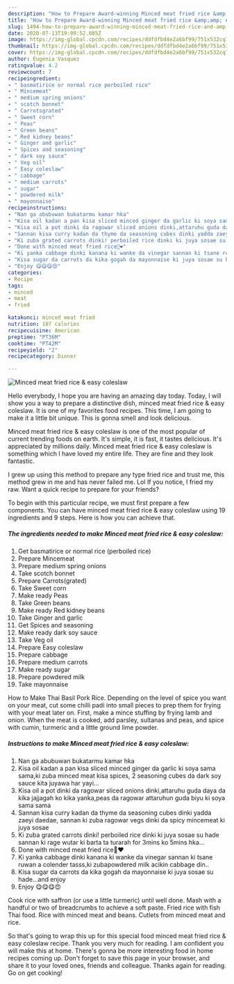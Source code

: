 ```yaml
---
description: "How to Prepare Award-winning Minced meat fried rice &amp;amp; easy coleslaw"
title: "How to Prepare Award-winning Minced meat fried rice &amp;amp; easy coleslaw"
slug: 1494-how-to-prepare-award-winning-minced-meat-fried-rice-and-amp-easy-coleslaw
date: 2020-07-13T19:09:52.085Z
image: https://img-global.cpcdn.com/recipes/ddfdfbd4e2a6bf99/751x532cq70/minced-meat-fried-rice-easy-coleslaw-recipe-main-photo.jpg
thumbnail: https://img-global.cpcdn.com/recipes/ddfdfbd4e2a6bf99/751x532cq70/minced-meat-fried-rice-easy-coleslaw-recipe-main-photo.jpg
cover: https://img-global.cpcdn.com/recipes/ddfdfbd4e2a6bf99/751x532cq70/minced-meat-fried-rice-easy-coleslaw-recipe-main-photo.jpg
author: Eugenia Vasquez
ratingvalue: 4.2
reviewcount: 7
recipeingredient:
- " basmatirice or normal rice perboiled rice"
- " Mincemeat"
- " medium spring onions"
- " scotch bonnet"
- " Carrotsgrated"
- " Sweet corn"
- " Peas"
- " Green beans"
- " Red kidney beans"
- " Ginger and garlic"
- " Spices and seasoning"
- " dark soy sauce"
- " Veg oil"
- " Easy coleslaw"
- " cabbage"
- " medium carrots"
- " sugar"
- " powdered milk"
- " mayonnaise"
recipeinstructions:
- "Nan ga abubuwan bukatarmu kamar hka"
- "Kisa oil kadan a pan kisa sliced minced ginger da garlic ki soya sama sama,ki zuba minced meat kisa spices, 2 seasoning cubes da dark soy sauce kita juyawa har yayi..."
- "Kisa oil a pot dinki da ragowar sliced onions dinki,attaruhu guda daya da kika jajjagah ko kika yanka,peas da ragowar attaruhun guda biyu ki soya sama sama"
- "Sannan kisa curry kadan da thyme da seasoning cubes dinki yadda zaeyi daedae, sannan ki zuba ragowar vegs dinki da spicy mincemeat ki juya sosae"
- "Ki zuba grated carrots dinki! perboiled rice dinki ki juya sosae su hade sannan ki rage wutar ki barta ta turarah for 3mins ko 5mins hka..."
- "Done with minced meat fried rice💃❤"
- "Ki yanka cabbage dinki kanana ki wanke da vinegar sannan ki tsane ruwan a colender tasss,ki zubapowdered milk acikin cabbage din.."
- "Kisa sugar da carrots da kika gogah da mayonnaise ki juya sosae su hade...and enjoy"
- "Enjoy 😋😋😋😍"
categories:
- Recipe
tags:
- minced
- meat
- fried

katakunci: minced meat fried 
nutrition: 107 calories
recipecuisine: American
preptime: "PT36M"
cooktime: "PT42M"
recipeyield: "2"
recipecategory: Dinner

---
```



![Minced meat fried rice &amp; easy coleslaw](https://img-global.cpcdn.com/recipes/ddfdfbd4e2a6bf99/751x532cq70/minced-meat-fried-rice-easy-coleslaw-recipe-main-photo.jpg)

Hello everybody, I hope you are having an amazing day today. Today, I will show you a way to prepare a distinctive dish, minced meat fried rice &amp; easy coleslaw. It is one of my favorites food recipes. This time, I am going to make it a little bit unique. This is gonna smell and look delicious.

Minced meat fried rice &amp; easy coleslaw is one of the most popular of current trending foods on earth. It's simple, it is fast, it tastes delicious. It's appreciated by millions daily. Minced meat fried rice &amp; easy coleslaw is something which I have loved my entire life. They are fine and they look fantastic.

I grew up using this method to prepare any type fried rice and trust me, this method grew in me and has never failed me. Lol If you notice, I fried my raw. Want a quick recipe to prepare for your friends?


To begin with this particular recipe, we must first prepare a few components. You can have minced meat fried rice &amp; easy coleslaw using 19 ingredients and 9 steps. Here is how you can achieve that.

<!--inarticleads1-->

##### The ingredients needed to make Minced meat fried rice &amp; easy coleslaw:

1. Get  basmatirice or normal rice (perboiled rice)
1. Prepare  Mincemeat
1. Prepare  medium spring onions
1. Take  scotch bonnet
1. Prepare  Carrots(grated)
1. Take  Sweet corn
1. Make ready  Peas
1. Take  Green beans
1. Make ready  Red kidney beans
1. Take  Ginger and garlic
1. Get  Spices and seasoning
1. Make ready  dark soy sauce
1. Take  Veg oil
1. Prepare  Easy coleslaw
1. Prepare  cabbage
1. Prepare  medium carrots
1. Make ready  sugar
1. Prepare  powdered milk
1. Take  mayonnaise


How to Make Thai Basil Pork Rice. Depending on the level of spice you want on your meat, cut some chilli padi into small pieces to prep them for frying with your meat later on. First, make a mince stuffing by frying lamb and onion. When the meat is cooked, add parsley, sultanas and peas, and spice with cumin, turmeric and a little ground lime powder. 

<!--inarticleads2-->

##### Instructions to make Minced meat fried rice &amp; easy coleslaw:

1. Nan ga abubuwan bukatarmu kamar hka
1. Kisa oil kadan a pan kisa sliced minced ginger da garlic ki soya sama sama,ki zuba minced meat kisa spices, 2 seasoning cubes da dark soy sauce kita juyawa har yayi...
1. Kisa oil a pot dinki da ragowar sliced onions dinki,attaruhu guda daya da kika jajjagah ko kika yanka,peas da ragowar attaruhun guda biyu ki soya sama sama
1. Sannan kisa curry kadan da thyme da seasoning cubes dinki yadda zaeyi daedae, sannan ki zuba ragowar vegs dinki da spicy mincemeat ki juya sosae
1. Ki zuba grated carrots dinki! perboiled rice dinki ki juya sosae su hade sannan ki rage wutar ki barta ta turarah for 3mins ko 5mins hka...
1. Done with minced meat fried rice💃❤
1. Ki yanka cabbage dinki kanana ki wanke da vinegar sannan ki tsane ruwan a colender tasss,ki zubapowdered milk acikin cabbage din..
1. Kisa sugar da carrots da kika gogah da mayonnaise ki juya sosae su hade...and enjoy
1. Enjoy 😋😋😋😍


Cook rice with saffron (or use a little turmeric) until well done. Mash with a handful or two of breadcrumbs to achieve a soft paste. Fried rice with fish Thai food. Rice with minced meat and beans. Cutlets from minced meat and rice. 

So that's going to wrap this up for this special food minced meat fried rice &amp; easy coleslaw recipe. Thank you very much for reading. I am confident you will make this at home. There's gonna be more interesting food in home recipes coming up. Don't forget to save this page in your browser, and share it to your loved ones, friends and colleague. Thanks again for reading. Go on get cooking!
